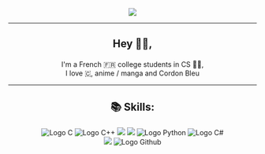 <div align="center">
    <img src="https://media1.tenor.com/images/ba6d7d37fa1e4ca966ac7328bf43b96c/tenor.gif?itemid=18657810">
</div>

---

## <p align="center">Hey 👋🏻, </p>
<p align="center">
    I'm a French 🇫🇷 college students in CS 👨‍💻,<br>
    I love 🇨, anime / manga and Cordon Bleu<br>
</p>

---
## <p align="center">📚 Skills: </p>
<p align="center">
    <img src="https://img.shields.io/badge/c-%2300599C.svg?style=for-the-badge&logo=c&logoColor=white" alt="Logo C">
    <img src="https://img.shields.io/badge/c++-%2300599C.svg?style=for-the-badge&logo=c%2B%2B&logoColor=white" alt="Logo C++">
    <img src="https://img.shields.io/badge/html5-%23E34F26.svg?style=for-the-badge&logo=html5&logoColor=white" alt"Logo HTML5">
    <img src="https://img.shields.io/badge/css3-%231572B6.svg?style=for-the-badge&logo=css3&logoColor=white" alt"Logo CSS3">
    <img src="https://img.shields.io/badge/python-3670A0?style=for-the-badge&logo=python&logoColor=white" alt="Logo Python">
    <img src="https://img.shields.io/badge/c%23-%23239120.svg?style=for-the-badge&logo=c-sharp&logoColor=white" alt="Logo C#">
    <br>
    <img src="https://img.shields.io/badge/unity-%23000000.svg?style=for-the-badge&logo=unity&logoColor=white" alt"Logo Unity3D">
    <img src="https://img.shields.io/badge/github-%23121011.svg?style=for-the-badge&logo=github&logoColor=white" alt="Logo Github">
    
</p>
